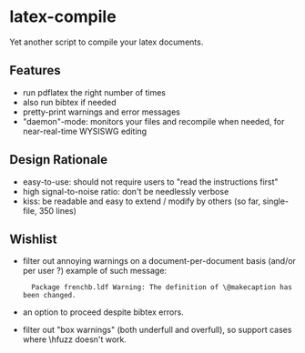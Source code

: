 latex-compile
=============

Yet another script to compile your latex documents.


## Features

- run pdflatex the right number of times
- also run bibtex if needed
- pretty-print warnings and error messages
- "daemon"-mode: monitors your files and recompile when needed, for near-real-time WYSISWG editing



## Design Rationale

- easy-to-use: should not require users to "read the instructions first"
- high signal-to-noise ratio: don't be needlessly verbose
- kiss: be readable and easy to extend / modify by others (so far, single-file, 350 lines)

## Wishlist

- filter out annoying warnings on a document-per-document basis
  (and/or per user ?) 
  example of such message:

        Package frenchb.ldf Warning: The definition of \@makecaption has been changed.

- an option to proceed despite bibtex errors.

- filter out "box warnings" (both underfull and overfull), so support
  cases where \hfuzz doesn't work.
